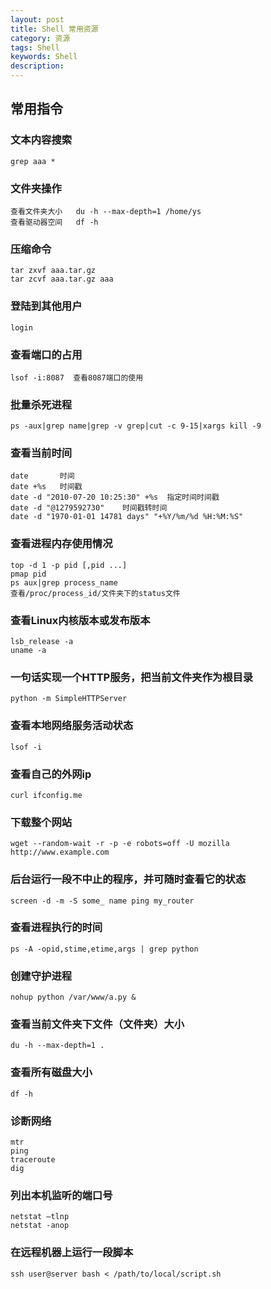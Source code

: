 ```yaml
---
layout: post
title: Shell 常用资源
category: 资源
tags: Shell
keywords: Shell
description: 
---
```



## 常用指令

### 文本内容搜索
    grep aaa * 

### 文件夹操作
    查看文件夹大小   du -h --max-depth=1 /home/ys
    查看驱动器空间   df -h 

### 压缩命令
    tar zxvf aaa.tar.gz
    tar zcvf aaa.tar.gz aaa

### 登陆到其他用户
    login

### 查看端口的占用
    lsof -i:8087  查看8087端口的使用

### 批量杀死进程
    ps -aux|grep name|grep -v grep|cut -c 9-15|xargs kill -9

### 查看当前时间
    date       时间
    date +%s   时间戳
    date -d "2010-07-20 10:25:30" +%s  指定时间时间戳
    date -d "@1279592730"    时间戳转时间
    date -d "1970-01-01 14781 days" "+%Y/%m/%d %H:%M:%S" 

### 查看进程内存使用情况
    top -d 1 -p pid [,pid ...]
    pmap pid 
    ps aux|grep process_name
    查看/proc/process_id/文件夹下的status文件

### 查看Linux内核版本或发布版本
    lsb_release -a
    uname -a

### 一句话实现一个HTTP服务，把当前文件夹作为根目录
    python -m SimpleHTTPServer

### 查看本地网络服务活动状态
    lsof -i

### 查看自己的外网ip
    curl ifconfig.me

### 下载整个网站
    wget --random-wait -r -p -e robots=off -U mozilla http://www.example.com

### 后台运行一段不中止的程序，并可随时查看它的状态
    screen -d -m -S some_ name ping my_router

### 查看进程执行的时间 
    ps -A -opid,stime,etime,args | grep python

### 创建守护进程
    nohup python /var/www/a.py &

### 查看当前文件夹下文件（文件夹）大小
    du -h --max-depth=1 .

### 查看所有磁盘大小
    df -h

### 诊断网络
    mtr 
    ping
    traceroute
    dig

### 列出本机监听的端口号
    netstat –tlnp
    netstat -anop

### 在远程机器上运行一段脚本
    ssh user@server bash < /path/to/local/script.sh